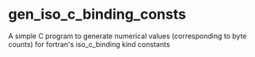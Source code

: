 # gen_iso_c_binding_consts
A simple C program to generate numerical values (corresponding to byte counts) for fortran's iso_c_binding kind constants
